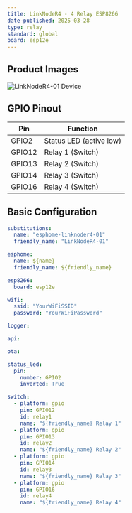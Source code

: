 ```yaml
---
title: LinkNodeR4 - 4 Relay ESP8266
date-published: 2025-03-28
type: relay
standard: global
board: esp12e
---
```


## Product Images

![LinkNodeR4-01 Device](/images/linknoder4-01.jpg "LinkNodeR4-01")

## GPIO Pinout

| Pin    | Function                                      |
| ------ | --------------------------------------------- |
| GPIO2  | Status LED (active low)                       |
| GPIO12 | Relay 1 (Switch)                              |
| GPIO13 | Relay 2 (Switch)                              |
| GPIO14 | Relay 3 (Switch)                              |
| GPIO16 | Relay 4 (Switch)                              |

## Basic Configuration

```yaml
substitutions:
  name: "esphome-linknoder4-01"
  friendly_name: "LinkNodeR4-01"

esphome:
  name: ${name}
  friendly_name: ${friendly_name}

esp8266:
  board: esp12e

wifi:
  ssid: "YourWiFiSSID"
  password: "YourWiFiPassword"

logger:

api:

ota:

status_led:
  pin: 
    number: GPIO2
    inverted: True

switch:
  - platform: gpio
    pin: GPIO12
    id: relay1
    name: "${friendly_name} Relay 1"
  - platform: gpio
    pin: GPIO13
    id: relay2
    name: "${friendly_name} Relay 2"
  - platform: gpio
    pin: GPIO14
    id: relay3
    name: "${friendly_name} Relay 3"
  - platform: gpio
    pin: GPIO16
    id: relay4
    name: "${friendly_name} Relay 4"

